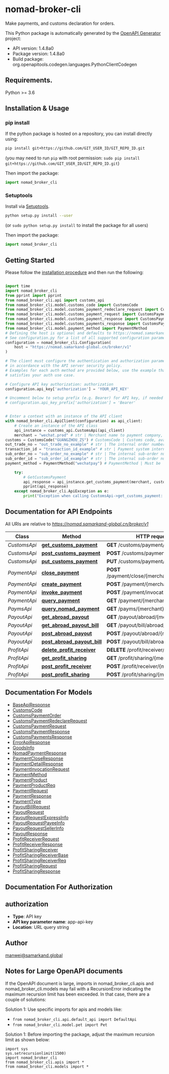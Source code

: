 # nomad-broker-cli
Make payments, and customs declaration for orders.

This Python package is automatically generated by the [OpenAPI Generator](https://openapi-generator.tech) project:

- API version: 1.4.8a0
- Package version: 1.4.8a0
- Build package: org.openapitools.codegen.languages.PythonClientCodegen

## Requirements.

Python >= 3.6

## Installation & Usage
### pip install

If the python package is hosted on a repository, you can install directly using:

```sh
pip install git+https://github.com/GIT_USER_ID/GIT_REPO_ID.git
```
(you may need to run `pip` with root permission: `sudo pip install git+https://github.com/GIT_USER_ID/GIT_REPO_ID.git`)

Then import the package:
```python
import nomad_broker_cli
```

### Setuptools

Install via [Setuptools](http://pypi.python.org/pypi/setuptools).

```sh
python setup.py install --user
```
(or `sudo python setup.py install` to install the package for all users)

Then import the package:
```python
import nomad_broker_cli
```

## Getting Started

Please follow the [installation procedure](#installation--usage) and then run the following:

```python

import time
import nomad_broker_cli
from pprint import pprint
from nomad_broker_cli.api import customs_api
from nomad_broker_cli.model.customs_code import CustomsCode
from nomad_broker_cli.model.customs_payment_redeclare_request import CustomsPaymentRedeclareRequest
from nomad_broker_cli.model.customs_payment_request import CustomsPaymentRequest
from nomad_broker_cli.model.customs_payment_response import CustomsPaymentResponse
from nomad_broker_cli.model.customs_payments_response import CustomsPaymentsResponse
from nomad_broker_cli.model.payment_method import PaymentMethod
# Defining the host is optional and defaults to https://nomad.samarkand-global.cn/broker/v1
# See configuration.py for a list of all supported configuration parameters.
configuration = nomad_broker_cli.Configuration(
    host = "https://nomad.samarkand-global.cn/broker/v1"
)

# The client must configure the authentication and authorization parameters
# in accordance with the API server security policy.
# Examples for each auth method are provided below, use the example that
# satisfies your auth use case.

# Configure API key authorization: authorization
configuration.api_key['authorization'] = 'YOUR_API_KEY'

# Uncomment below to setup prefix (e.g. Bearer) for API key, if needed
# configuration.api_key_prefix['authorization'] = 'Bearer'


# Enter a context with an instance of the API client
with nomad_broker_cli.ApiClient(configuration) as api_client:
    # Create an instance of the API class
    api_instance = customs_api.CustomsApi(api_client)
    merchant = "wechat.prod" # str | Merchant name to payment company, e.g. wechat.prod
customs = CustomsCode("GUANGZHOU_ZS") # CustomsCode | Customs code, available options: GUANGZHOU_ZS, HANGZHOU_ZS, NINGBO, ZHENGZHOU_BS, CHONGQING, SHANGHAI_ZS, SHENZHEN, ZHENGZHOU_ZH_ZS
out_trade_no = "out_trade_no_example" # str | The internal order number of the merchant system (optional)
transaction_id = "transaction_id_example" # str | Payment system internal order number (optional)
sub_order_no = "sub_order_no_example" # str | The internal sub-order number of the merchant system (optional)
sub_order_id = "sub_order_id_example" # str | The internal sub-order number of the payment company system (optional)
payment_method = PaymentMethod("wechatpay") # PaymentMethod | Must be `wechatpay` or `alipay` (optional)

    try:
        # GetCustomsPayment
        api_response = api_instance.get_customs_payment(merchant, customs, out_trade_no=out_trade_no, transaction_id=transaction_id, sub_order_no=sub_order_no, sub_order_id=sub_order_id, payment_method=payment_method)
        pprint(api_response)
    except nomad_broker_cli.ApiException as e:
        print("Exception when calling CustomsApi->get_customs_payment: %s\n" % e)
```

## Documentation for API Endpoints

All URIs are relative to *https://nomad.samarkand-global.cn/broker/v1*

Class | Method | HTTP request | Description
------------ | ------------- | ------------- | -------------
*CustomsApi* | [**get_customs_payment**](docs/CustomsApi.md#get_customs_payment) | **GET** /customs/payment/{merchant} | GetCustomsPayment
*CustomsApi* | [**post_customs_payment**](docs/CustomsApi.md#post_customs_payment) | **POST** /customs/payment/{merchant} | PostCustomsPayment
*CustomsApi* | [**put_customs_payment**](docs/CustomsApi.md#put_customs_payment) | **PUT** /customs/payment/{merchant} | PutCustomsPayment
*PaymentApi* | [**close_payment**](docs/PaymentApi.md#close_payment) | **POST** /payment/close/{merchant}/{order_ref} | ClosePayment
*PaymentApi* | [**create_payment**](docs/PaymentApi.md#create_payment) | **POST** /payment/{merchant} | CreatePayment
*PaymentApi* | [**invoke_payment**](docs/PaymentApi.md#invoke_payment) | **POST** /payment/invocation/{merchant} | InvokePayment
*PaymentApi* | [**query_payment**](docs/PaymentApi.md#query_payment) | **GET** /payment/{merchant} | QueryPayment
*PaymsApi* | [**query_nomad_payment**](docs/PaymsApi.md#query_nomad_payment) | **GET** /payms/{merchant} | QueryNomadPayment
*PayoutApi* | [**get_abroad_payout**](docs/PayoutApi.md#get_abroad_payout) | **GET** /payout/abroad/{merchant} | GetAbroadPayout
*PayoutApi* | [**get_abroad_payout_bill**](docs/PayoutApi.md#get_abroad_payout_bill) | **GET** /payout/bill/abroad/{merchant} | GetAbroadPayoutBill
*PayoutApi* | [**post_abroad_payout**](docs/PayoutApi.md#post_abroad_payout) | **POST** /payout/abroad/{merchant} | PostAbroadPayout
*PayoutApi* | [**post_abroad_payout_bill**](docs/PayoutApi.md#post_abroad_payout_bill) | **POST** /payout/bill/abroad/{merchant} | PostAbroadPayoutBill
*ProfitApi* | [**delete_profit_receiver**](docs/ProfitApi.md#delete_profit_receiver) | **DELETE** /profit/receiver/{merchant} | DeleteProfitReceiver
*ProfitApi* | [**get_profit_sharing**](docs/ProfitApi.md#get_profit_sharing) | **GET** /profit/sharing/{merchant} | GetProfitSharing
*ProfitApi* | [**post_profit_receiver**](docs/ProfitApi.md#post_profit_receiver) | **POST** /profit/receiver/{merchant} | PostProfitReceiver
*ProfitApi* | [**post_profit_sharing**](docs/ProfitApi.md#post_profit_sharing) | **POST** /profit/sharing/{merchant} | PostProfitSharing


## Documentation For Models

 - [BaseApiResponse](docs/BaseApiResponse.md)
 - [CustomsCode](docs/CustomsCode.md)
 - [CustomsPaymentOrder](docs/CustomsPaymentOrder.md)
 - [CustomsPaymentRedeclareRequest](docs/CustomsPaymentRedeclareRequest.md)
 - [CustomsPaymentRequest](docs/CustomsPaymentRequest.md)
 - [CustomsPaymentResponse](docs/CustomsPaymentResponse.md)
 - [CustomsPaymentsResponse](docs/CustomsPaymentsResponse.md)
 - [ErrorApiResponse](docs/ErrorApiResponse.md)
 - [GoodsInfo](docs/GoodsInfo.md)
 - [NomadPaymentResponse](docs/NomadPaymentResponse.md)
 - [PaymentCloseResponse](docs/PaymentCloseResponse.md)
 - [PaymentDetailResponse](docs/PaymentDetailResponse.md)
 - [PaymentInvocationRequest](docs/PaymentInvocationRequest.md)
 - [PaymentMethod](docs/PaymentMethod.md)
 - [PaymentProduct](docs/PaymentProduct.md)
 - [PaymentProductReq](docs/PaymentProductReq.md)
 - [PaymentRequest](docs/PaymentRequest.md)
 - [PaymentResponse](docs/PaymentResponse.md)
 - [PaymentType](docs/PaymentType.md)
 - [PayoutBillRequest](docs/PayoutBillRequest.md)
 - [PayoutRequest](docs/PayoutRequest.md)
 - [PayoutRequestExpressInfo](docs/PayoutRequestExpressInfo.md)
 - [PayoutRequestPayeeInfo](docs/PayoutRequestPayeeInfo.md)
 - [PayoutRequestSellerInfo](docs/PayoutRequestSellerInfo.md)
 - [PayoutResponse](docs/PayoutResponse.md)
 - [ProfitReceiverRequest](docs/ProfitReceiverRequest.md)
 - [ProfitReceiverResponse](docs/ProfitReceiverResponse.md)
 - [ProfitSharingReceiver](docs/ProfitSharingReceiver.md)
 - [ProfitSharingReceiverBase](docs/ProfitSharingReceiverBase.md)
 - [ProfitSharingReceiverReq](docs/ProfitSharingReceiverReq.md)
 - [ProfitSharingRequest](docs/ProfitSharingRequest.md)
 - [ProfitSharingResponse](docs/ProfitSharingResponse.md)


## Documentation For Authorization


## authorization

- **Type**: API key
- **API key parameter name**: app-api-key
- **Location**: URL query string


## Author

manwei@samarkand.global


## Notes for Large OpenAPI documents
If the OpenAPI document is large, imports in nomad_broker_cli.apis and nomad_broker_cli.models may fail with a
RecursionError indicating the maximum recursion limit has been exceeded. In that case, there are a couple of solutions:

Solution 1:
Use specific imports for apis and models like:
- `from nomad_broker_cli.api.default_api import DefaultApi`
- `from nomad_broker_cli.model.pet import Pet`

Solution 1:
Before importing the package, adjust the maximum recursion limit as shown below:
```
import sys
sys.setrecursionlimit(1500)
import nomad_broker_cli
from nomad_broker_cli.apis import *
from nomad_broker_cli.models import *
```

